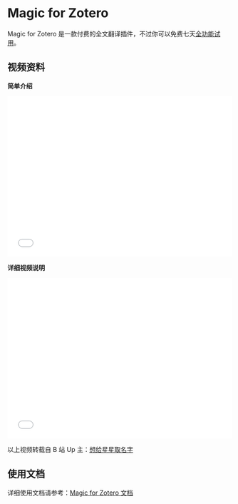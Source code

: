 # Magic for Zotero

Magic for Zotero 是一款付费的全文翻译插件，不过你可以免费七天[全功能试用](https://magiczotero.feishu.cn/wiki/T45PwelQai7e1wkvGMNcXMIZnFe?fromScene=spaceOverview)。

## 视频资料

**简单介绍**

<div style="display: flex; justify-content: center;">
    <iframe src="//player.bilibili.com/player.html?isOutside=true&aid=113129220479633&bvid=BV1yK4be1EeP&cid=25843467371&p=1" scrolling="no" border="0" frameborder="no" framespacing="0" allowfullscreen="true" style="width: 640px; height: 360px;"></iframe>
</div>

**详细视频说明**

<div style="display: flex; justify-content: center;">
    <iframe src="//player.bilibili.com/player.html?isOutside=true&aid=113537192101298&bvid=BV1opBxYqEj2&cid=26959875660&p=1" scrolling="no" border="0" frameborder="no" framespacing="0" allowfullscreen="true" style="width: 640px; height: 360px;"></iframe>
</div>

以上视频转载自 B 站 Up 主：[想给星星取名字](https://space.bilibili.com/36192808)

## 使用文档

详细使用文档请参考：[Magic for Zotero 文档](https://magiczotero.feishu.cn/wiki/X1hbwUoWtiI9Ybk7zIpcmgnHnIe?fromScene=spaceOverview)
